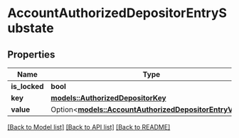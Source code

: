 # AccountAuthorizedDepositorEntrySubstate

## Properties

Name | Type | Description | Notes
------------ | ------------- | ------------- | -------------
**is_locked** | **bool** |  | 
**key** | [**models::AuthorizedDepositorKey**](AuthorizedDepositorKey.md) |  | 
**value** | Option<[**models::AccountAuthorizedDepositorEntryValue**](AccountAuthorizedDepositorEntryValue.md)> |  | [optional]

[[Back to Model list]](../README.md#documentation-for-models) [[Back to API list]](../README.md#documentation-for-api-endpoints) [[Back to README]](../README.md)


